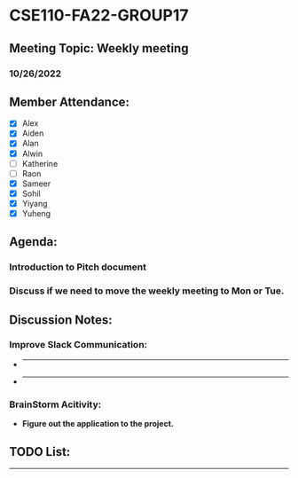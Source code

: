 # CSE110-FA22-GROUP17
## Meeting Topic: Weekly meeting
### 10/26/2022 

## Member Attendance:
- [x] Alex
- [x] Aiden
- [x] Alan
- [x] Alwin
- [ ] Katherine
- [ ] Raon
- [x] Sameer
- [x] Sohil
- [x] Yiyang
- [x] Yuheng

## Agenda:
  ### Introduction to Pitch document
  ### Discuss if we need to move the weekly meeting to Mon or Tue.

## Discussion Notes: 
  ### Improve Slack Communication:
  - ****
  - ****
  
  ### BrainStorm Acitivity:
   - **Figure out the application to the project.**
   

## TODO List:
  ****
